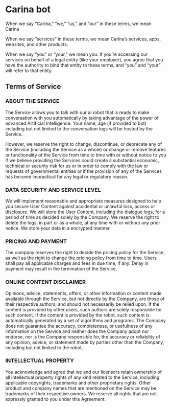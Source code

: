 # Carina bot

When we say “Carina,” “we,” “us,” and “our” in these terms, we mean Carina

When we say “services” in these terms, we mean Carina’s services, apps, websites, and other products.

When we say “you” or “your,” we mean you. If you’re accessing our services on behalf of a legal entity (like your employer), you agree that you have the authority to bind that entity to these terms, and “you” and “your” will refer to that entity.

## Terms of Service

### ABOUT THE SERVICE

The Service allows you to talk with our ai robot that is ready to make conversation with you automatically by taking advantage of the power of advanced Artificial Intelligence. Your name, age (if provided to bot) including but not limited to the conversation logs will be hosted by the Service.

However, we reserve the right to change, discontinue, or deprecate any of the Service (including the Service as a whole) or change or remove features or functionality of the Service from time to time with or without notice to you if we believe providing the Services could create a substantial economic, technical or security risk for us or in order to comply with the law or requests of governmental entities or if the provision of any of the Services has become impractical for any legal or regulatory reason.

### DATA SECURITY AND SERVICE LEVEL

We will implement reasonable and appropriate measures designed to help you secure User Content against accidental or unlawful loss, access or disclosure. We will store the User Content, including the dialogue logs, for a period of time as decided solely by the Company. We reserve the right to delete the logs, in part or as a whole, at any time with or without any prior notice.
We store your data in a encrypted manner.

### PRICING AND PAYMENT

The company reserves the right to decide the pricing policy for the Service, as well as the right to change the pricing policy from time to time. Users shall pay all applicable charges and fees in due time, if any. Delay in payment may result in the termination of the Service.


### ONLINE CONTENT DISCLAIMER

Opinions, advice, statements, offers, or other information or content made available through the Service, but not directly by the Company, are those of their respective authors, and should not necessarily be relied upon. If the content is provided by other users, such authors are solely responsible for such content. If the content is provided by the robot, such content is automatically generated by a set of algorithms and programs. The Company does not guarantee the accuracy, completeness, or usefulness of any information on the Service and neither does the Company adopt nor endorse, nor is the Company responsible for, the accuracy or reliability of any opinion, advice, or statement made by parties other than the Company, including but not limited to the robot.

### INTELLECTUAL PROPERTY

You acknowledge and agree that we and our licensors retain ownership of all intellectual property rights of any kind related to the Service, including applicable copyrights, trademarks and other proprietary rights. Other product and company names that are mentioned on the Service may be trademarks of their respective owners. We reserve all rights that are not expressly granted to you under this Agreement.
